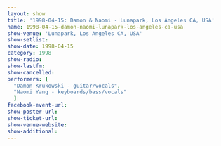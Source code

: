 ```yaml
---
layout: show
title: '1998-04-15: Damon & Naomi - Lunapark, Los Angeles CA, USA'
name: 1998-04-15-damon-naomi-lunapark-los-angeles-ca-usa
show-venue: 'Lunapark, Los Angeles CA, USA'
show-setlist: 
show-date: 1998-04-15
category: 1998
show-radio: 
show-lastfm: 
show-cancelled: 
performers: [
  "Damon Krukowski - guitar/vocals",
  "Naomi Yang - keyboards/bass/vocals"
  ]
facebook-event-url: 
show-poster-url: 
show-ticket-url: 
show-venue-website: 
show-additional: 
---
```


